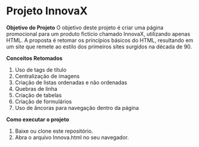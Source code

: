 # Projeto InnovaX

**Objetivo do Projeto**
O objetivo deste projeto é criar uma página promocional para um produto fictício chamado InnovaX, utilizando apenas HTML. A proposta é retomar os princípios básicos do HTML, resultando em um site que remete ao estilo dos primeiros sites surgidos na década de 90.

**Conceitos Retomados**
1. Uso de tags de título
2. Centralização de imagens
3. Criação de listas ordenadas e não ordenadas
4. Quebras de linha 
5. Criação de tabelas
6. Criação de formulários
7. Uso de âncoras para navegação dentro da página

**Como executar o projeto**
1. Baixe ou clone este repositório.
2. Abra o arquivo Innova.html no seu navegador.
